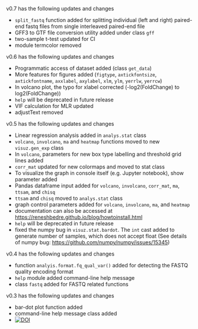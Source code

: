 v0.7 has the following updates and changes
- `split_fastq` function added for splitting individual (left and right) paired-end fastq files
  from single interleaved paired-end file
- GFF3 to GTF file conversion utility added under class `gff`
- two-sample t-test updated for CI
- module termcolor removed

v0.6 has the following updates and changes
- Programmatic access of dataset added (class `get_data`)
- More features for figures added (`figtype`, `axtickfontsize`, `axtickfontname`, `axxlabel`, `axylabel`, `xlm`, `ylm`,
  `yerrlw`, `yerrcw`)
- In volcano plot, the typo for xlabel corrected (-log2(FoldChange) to log2(FoldChange))
- `help` will be deprecated in future release
- VIF calculation for MLR updated
- adjustText removed

v0.5 has the following updates and changes
- Linear regression analysis added in `analys.stat` class
- `volcano`, `involcano`, `ma` and `heatmap` functions moved to new `visuz.gen_exp` class
- In `volcano`, parameters for new box type labelling and threshold grid lines added
- `corr_mat` updated for new colormaps and moved to stat class
- To visualize the graph in console itself (e.g. Jupyter notebook), show parameter added
- Pandas dataframe input added for `volcano`, `involcano`, `corr_mat`, `ma`, `ttsam`, and `chisq`
- `ttsam` and `chisq` moved to `analys.stat` class
- graph control parameters added for  `volcano`, `involcano`, `ma`, and `heatmap`
- documentation can also be accessed at https://reneshbedre.github.io/blog/howtoinstall.html
- `help` will be deprecated in future release
- fixed the numpy bug in `visuz.stat.bardot`. The `int` cast added to generate number of samples, which does not accept
  float (See details of numpy bug: https://github.com/numpy/numpy/issues/15345)

v0.4 has the following updates and changes
- function `analyis.format.fq_qual_var()` added for detecting the FASTQ quality encoding format
- `help` module added command-line help message
- class `fastq` added for FASTQ related functions


v0.3 has the following updates and changes
- bar-dot plot function added
- command-line help message class added
- [![DOI](https://zenodo.org/badge/DOI/10.5281/zenodo.3698146.svg)](https://doi.org/10.5281/zenodo.3698146)
